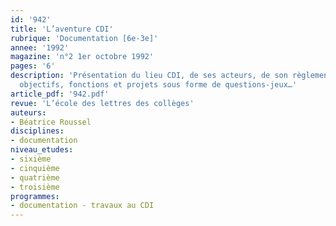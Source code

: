 ```yaml
---
id: '942'
title: 'L’aventure CDI'
rubrique: 'Documentation [6e-3e]'
annee: '1992'
magazine: 'n°2 1er octobre 1992'
pages: '6'
description: 'Présentation du lieu CDI, de ses acteurs, de son règlement, de ses
  objectifs, fonctions et projets sous forme de questions-jeux…'
article_pdf: '942.pdf'
revue: 'L’école des lettres des collèges'
auteurs:
- Béatrice Roussel
disciplines:
- documentation
niveau_etudes:
- sixième
- cinquième
- quatrième
- troisième
programmes:
- documentation - travaux au CDI
---
```

